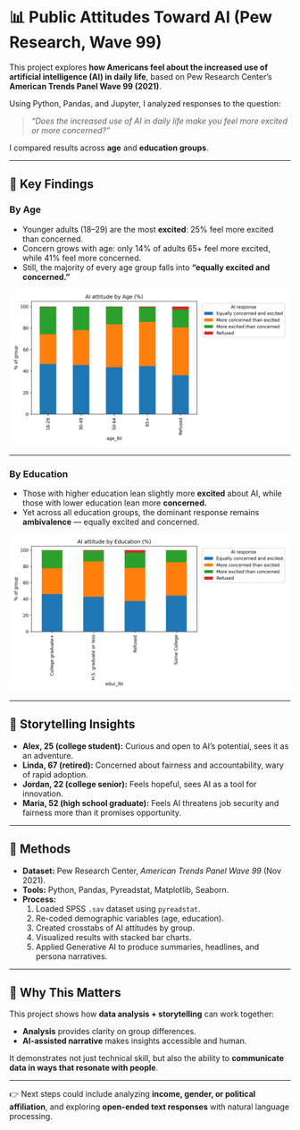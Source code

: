 # 📊 Public Attitudes Toward AI (Pew Research, Wave 99)

This project explores **how Americans feel about the increased use of artificial intelligence (AI) in daily life**, based on Pew Research Center’s **American Trends Panel Wave 99 (2021)**.  

Using Python, Pandas, and Jupyter, I analyzed responses to the question:  
> *“Does the increased use of AI in daily life make you feel more excited or more concerned?”*  

I compared results across **age** and **education groups**.  

---

## 🔹 Key Findings  

### By Age  
- Younger adults (18–29) are the most **excited**: 25% feel more excited than concerned.  
- Concern grows with age: only 14% of adults 65+ feel more excited, while 41% feel more concerned.  
- Still, the majority of every age group falls into **“equally excited and concerned.”**  

![AI by Age](ai_by_age.png)  

---

### By Education  
- Those with higher education lean slightly more **excited** about AI, while those with lower education lean more **concerned.**  
- Yet across all education groups, the dominant response remains **ambivalence** — equally excited and concerned.  

![AI by Education](ai_by_educ.png)  

---

## 🔹 Storytelling Insights  

- **Alex, 25 (college student):** Curious and open to AI’s potential, sees it as an adventure.  
- **Linda, 67 (retired):** Concerned about fairness and accountability, wary of rapid adoption.  
- **Jordan, 22 (college senior):** Feels hopeful, sees AI as a tool for innovation.  
- **Maria, 52 (high school graduate):** Feels AI threatens job security and fairness more than it promises opportunity.  

---

## 🔹 Methods  

- **Dataset:** Pew Research Center, *American Trends Panel Wave 99* (Nov 2021).  
- **Tools:** Python, Pandas, Pyreadstat, Matplotlib, Seaborn.  
- **Process:**  
  1. Loaded SPSS `.sav` dataset using `pyreadstat`.  
  2. Re-coded demographic variables (age, education).  
  3. Created crosstabs of AI attitudes by group.  
  4. Visualized results with stacked bar charts.  
  5. Applied Generative AI to produce summaries, headlines, and persona narratives.  

---

## 🔹 Why This Matters  

This project shows how **data analysis + storytelling** can work together:  
- **Analysis** provides clarity on group differences.  
- **AI-assisted narrative** makes insights accessible and human.  

It demonstrates not just technical skill, but also the ability to **communicate data in ways that resonate with people**.  

---

👉 Next steps could include analyzing **income, gender, or political affiliation**, and exploring **open-ended text responses** with natural language processing.